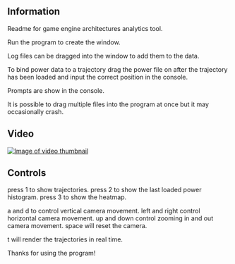 ## Information

Readme for game engine architectures analytics tool.

Run the program to create the window.

Log files can be dragged into the window to add them to the data.

To bind power data to a trajectory drag the power file on after the trajectory has been loaded and input the correct position in the console.

Prompts are show in the console.

It is possible to drag multiple files into the program at once but it may occasionally crash.

## Video

[![Image of video thumbnail](https://img.youtube.com/vi/2F7fqe7PqpQ/0.jpg)](https://www.youtube.com/watch?v=2F7fqe7PqpQ)

## Controls

press 1 to show trajectories.
press 2 to show the last loaded power histogram.
press 3 to show the heatmap.

a and d to control vertical camera movement.
left and right control horizontal camera movement.
up and down control zooming in and out camera movement.
space will reset the camera.

t will render the trajectories in real time.

Thanks for using the program!
